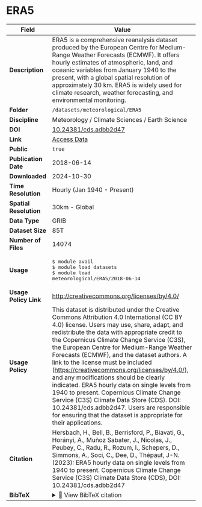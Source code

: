 # ERA5

| Field | Value |
|--------|-------|
| **Description** | ERA5 is a comprehensive reanalysis dataset produced by the European Centre for Medium-Range Weather Forecasts (ECMWF). It offers hourly estimates of atmospheric, land, and oceanic variables from January 1940 to the present, with a global spatial resolution of approximately 30 km. ERA5 is widely used for climate research, weather forecasting, and environmental monitoring. |
| **Folder** | `/datasets/meteorological/ERA5` |
| **Discipline** | Meteorology / Climate Sciences / Earth Science |
| **DOI** | [10.24381/cds.adbb2d47](https://doi.org/10.24381/cds.adbb2d47) |
| **Link** | [Access Data](https://console.cloud.google.com/storage/browser/gcp-public-data-arco-era5/raw?pageState=(%22StorageObjectListTable%22:(%22f%22:%22%255B%255D%22))) |
| **Public** | `true` |
| **Publication Date** | 2018-06-14 |
| **Downloaded** | 2024-10-30 |
| **Time Resolution** | Hourly (Jan 1940 - Present) |
| **Spatial Resolution** | 30km - Global |
| **Data Type** | GRIB |
| **Dataset Size** | 85T |
| **Number of Files** | 14074 |
| **Usage** | <pre>&#36; module avail<br>&#36; module load datasets<br>&#36; module load meteorological/ERA5/2018-06-14</pre> |
| **Usage Policy Link** | http://creativecommons.org/licenses/by/4.0/ |
| **Usage Policy** | This dataset is distributed under the Creative Commons Attribution 4.0 International (CC BY 4.0) license. Users may use, share, adapt, and redistribute the data with appropriate credit to the Copernicus Climate Change Service (C3S), the European Centre for Medium-Range Weather Forecasts (ECMWF), and the dataset authors. A link to the license must be included (https://creativecommons.org/licenses/by/4.0/), and any modifications should be clearly indicated. ERA5 hourly data on single levels from 1940 to present. Copernicus Climate Change Service (C3S) Climate Data Store (CDS). DOI: 10.24381/cds.adbb2d47. Users are responsible for ensuring that the dataset is appropriate for their applications. |
| **Citation** | Hersbach, H., Bell, B., Berrisford, P., Biavati, G., Horányi, A., Muñoz Sabater, J., Nicolas, J., Peubey, C., Radu, R., Rozum, I., Schepers, D., Simmons, A., Soci, C., Dee, D., Thépaut, J-N. (2023): ERA5 hourly data on single levels from 1940 to present. Copernicus Climate Change Service (C3S) Climate Data Store (CDS), DOI: 10.24381/cds.adbb2d47 |
| **BibTeX** | <details><summary>📜 View BibTeX citation</summary><pre>@dataset{hersbach_era5_singlelevels_2023,<br>  author    = {Hersbach, H. and Bell, B. and Berrisford, P. and Biavati, G. and Horányi, A. and Muñoz Sabater, J. and Nicolas, J. and Peubey, C. and Radu, R. and Rozum, I. and Schepers, D. and Simmons, A. and Soci, C. and Dee, D. and Thépaut, J.-N.},<br>  title     = {ERA5 hourly data on single levels from 1940 to present},<br>  year      = {2023},<br>  publisher = {Copernicus Climate Change Service (C3S) Climate Data Store (CDS)},<br>  doi       = {10.24381/cds.adbb2d47},<br>  url       = {https://doi.org/10.24381/cds.adbb2d47}<br>}</pre> |
